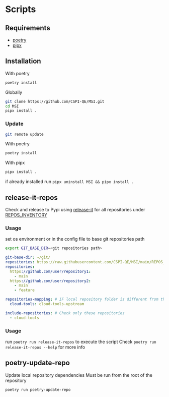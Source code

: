 # Scripts

## Requirements

- [poetry](https://python-poetry.org/)
- [pipx](https://github.com/pypa/pipx)

## Installation

With poetry

```bash
poetry install
```

Globally

```bash
git clone https://github.com/CSPI-QE/MSI.git
cd MSI
pipx install .
```

### Update

```bash
git remote update
```

With poetry

```bash
poetry install
```

With pipx

```bash
pipx install .
```

if already installed run `pipx uninstall MSI && pipx install .`

## release-it-repos

Check and release to Pypi using [release-it](https://github.com/release-it/release-it) for all repositories under [REPOS_INVENTORY](../REPOS_INVENTORY.md)

### Usage

set os environment or in the config file to base git repositories path

```bash
export GIT_BASE_DIR=<git repositories path>
```

```yaml
git-base-dir: ~/git/
repositories: https://raw.githubusercontent.com/CSPI-QE/MSI/main/REPOS_INVENTORY.md # Either link to inventory file or list of repositories
repositories:
  https://github.com/user/repository1:
    - main
  https://github.com/user/repository2:
    - main
    - feature

repositories-mapping: # IF local repository folder is different from the repository name
  cloud-tools: cloud-tools-upstream

include-repositories: # Check only these repositories
  - cloud-tools
```

### Usage

run `poetry run release-it-repos` to execute the script
Check `poetry run release-it-repos --help` for more info

## poetry-update-repo

Update local repository dependencies
Must be run from the root of the repository

```bash
poetry run poetry-update-repo
```
